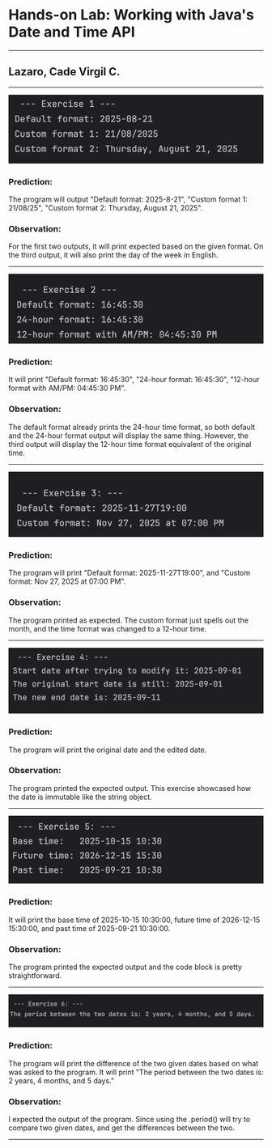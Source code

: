 # Hands-on Lab: Working with Java's Date and Time API

---

## Lazaro, Cade Virgil C.

---

![sc](ex1.png)
### Prediction:
The program will output "Default format: 2025-8-21", "Custom format 1: 21/08/25", "Custom format 2: Thursday, August 21, 2025".


### Observation: 
For the first two outputs, it will print expected based on the given format. On the third
output, it will also print the day of the week in English.

---

![sc](ex2.png)
### Prediction:
It will print "Default format: 16:45:30", "24-hour format: 16:45:30", "12-hour format with AM/PM: 04:45:30 PM".


### Observation:
The default format already prints the 24-hour time format, so both default and the 24-hour 
format output will display the same thing. However, the third output will display the 
12-hour time format equivalent of the original time.

---

![sc](ex3.png)
### Prediction:
The program will print "Default format: 2025-11-27T19:00", and "Custom format: Nov 27, 2025 at 07:00 PM".



### Observation:
The program printed as expected. The custom format just spells out the month, and the time format was changed 
to a 12-hour time.

---

![sc](ex4.png)
### Prediction:
The program will print the original date and the edited date.

### Observation:
The program printed the expected output. This exercise showcased how the date is immutable
like the string object.

---

![sc](ex5.png)
### Prediction:
It will print the base time of 2025-10-15 10:30:00, future time of 2026-12-15 15:30:00, 
and past time of 2025-09-21 10:30:00.

### Observation:
The program printed the expected output and the code block is pretty straightforward.

---

![sc](ex6.png)
### Prediction:
The program will print the difference of the two given dates based on what was asked
to the program. It will print "The period between the two dates is: 2 years, 4 months, and 5 days."

### Observation:
I expected the output of the program. Since using the .period() will try to compare two
given dates, and get the differences between the two.

---

